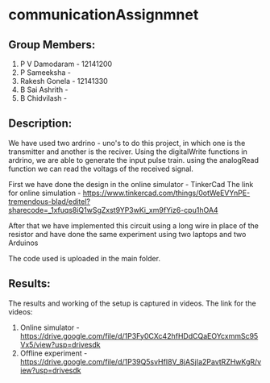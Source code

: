 # communicationAssignmnet

## Group Members:
1) P V Damodaram - 12141200
2) P Sameeksha -
3) Rakesh Gonela - 12141330
4) B Sai Ashrith -
5) B Chidvilash -

## Description:
We have used two ardrino - uno's to do this project, in which one is the transmitter and another is the reciver.
Using the digitalWrite functions in ardrino, we are able to generate the input pulse train.
using the analogRead function we can read the voltags of the received signal.

First we have done the design in the online simulator - TinkerCad 
The link for online simulation - https://www.tinkercad.com/things/0otWeEVYnPE-tremendous-blad/editel?sharecode=_1xfuqs8iQ1wSgZxst9YP3wKi_xm9fYiz6-cpu1hOA4

After that we have implemented this circuit using a long wire in place of the resistor and have done the same experiment using two laptops and two Arduinos

The code used is uploaded in the main folder.

## Results:
The results and working of the setup is captured in videos.
The link for the videos:
1) Online simulator - https://drive.google.com/file/d/1P3Fy0CXc42hfHDdCQaEOYcxmmSc95Vx5/view?usp=drivesdk
2) Offline experiment - https://drive.google.com/file/d/1P39Q5svHfI8V_8jASjIa2PavtRZHwKgR/view?usp=drivesdk
